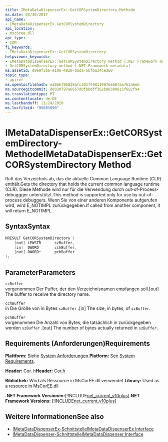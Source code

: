 ```yaml
---
title: IMetaDataDispenserEx::GetCORSystemDirectory-Methode
ms.date: 03/30/2017
api_name:
- IMetaDataDispenserEx.GetCORSystemDirectory
api_location:
- mscoree.dll
api_type:
- COM
f1_keywords:
- IMetaDataDispenserEx::GetCORSystemDirectory
helpviewer_keywords:
- IMetaDataDispenserEx::GetCORSystemDirectory method [.NET Framework metadata]
- GetCORSystemDirectory method [.NET Framework metadata]
ms.assetid: d9e0f3b6-e106-4820-bada-5bfba34ce360
topic_type:
- apiref
ms.openlocfilehash: ea0e6f96028afc201f498119976eb87aa762a6eb
ms.sourcegitcommit: d8020797a6657d0fbbdff362b80300815f682f94
ms.translationtype: MT
ms.contentlocale: de-DE
ms.lasthandoff: 11/24/2020
ms.locfileid: "95681690"
---
```

# <a name="imetadatadispenserexgetcorsystemdirectory-method"></a><span data-ttu-id="f1934-102">IMetaDataDispenserEx::GetCORSystemDirectory-Methode</span><span class="sxs-lookup"><span data-stu-id="f1934-102">IMetaDataDispenserEx::GetCORSystemDirectory Method</span></span>

<span data-ttu-id="f1934-103">Ruft das Verzeichnis ab, das die aktuelle Common Language Runtime (CLR) enthält.</span><span class="sxs-lookup"><span data-stu-id="f1934-103">Gets the directory that holds the current common language runtime (CLR).</span></span> <span data-ttu-id="f1934-104">Diese Methode wird nur für die Verwendung durch out-of-Process-debuggger unterstützt.</span><span class="sxs-lookup"><span data-stu-id="f1934-104">This method is supported only for use by out-of-process debuggers.</span></span> <span data-ttu-id="f1934-105">Wenn Sie von einer anderen Komponente aufgerufen wird, wird E_NOTIMPL zurückgegeben.</span><span class="sxs-lookup"><span data-stu-id="f1934-105">If called from another component, it will return E_NOTIMPL.</span></span>  
  
## <a name="syntax"></a><span data-ttu-id="f1934-106">Syntax</span><span class="sxs-lookup"><span data-stu-id="f1934-106">Syntax</span></span>  
  
```cpp  
HRESULT GetCORSystemDirectory (  
    [out] LPWSTR      szBuffer,
    [in]  DWORD       cchBuffer,
    [out] DWORD*      pchBuffer  
);  
```  
  
## <a name="parameters"></a><span data-ttu-id="f1934-107">Parameter</span><span class="sxs-lookup"><span data-stu-id="f1934-107">Parameters</span></span>  

 `szBuffer`  
 <span data-ttu-id="f1934-108">vorgenommen Der Puffer, der den Verzeichnisnamen empfangen soll.</span><span class="sxs-lookup"><span data-stu-id="f1934-108">[out] The buffer to receive the directory name.</span></span>  
  
 `cchBuffer`  
 <span data-ttu-id="f1934-109">in Die Größe von in Bytes `szBuffer` .</span><span class="sxs-lookup"><span data-stu-id="f1934-109">[in] The size, in bytes, of `szBuffer`.</span></span>  
  
 `pchBuffer`  
 <span data-ttu-id="f1934-110">vorgenommen Die Anzahl von Bytes, die tatsächlich in zurückgegeben werden `szBuffer` .</span><span class="sxs-lookup"><span data-stu-id="f1934-110">[out] The number of bytes actually returned in `szBuffer`.</span></span>  
  
## <a name="requirements"></a><span data-ttu-id="f1934-111">Requirements (Anforderungen)</span><span class="sxs-lookup"><span data-stu-id="f1934-111">Requirements</span></span>  

 <span data-ttu-id="f1934-112">**Plattform:** Siehe [System Anforderungen](../../get-started/system-requirements.md).</span><span class="sxs-lookup"><span data-stu-id="f1934-112">**Platform:** See [System Requirements](../../get-started/system-requirements.md).</span></span>  
  
 <span data-ttu-id="f1934-113">**Header:** Cor. h</span><span class="sxs-lookup"><span data-stu-id="f1934-113">**Header:** Cor.h</span></span>  
  
 <span data-ttu-id="f1934-114">**Bibliothek:** Wird als Ressource in MsCorEE.dll verwendet.</span><span class="sxs-lookup"><span data-stu-id="f1934-114">**Library:** Used as a resource in MsCorEE.dll</span></span>  
  
 <span data-ttu-id="f1934-115">**.NET Framework Versionen:**[!INCLUDE[net_current_v10plus](../../../../includes/net-current-v10plus-md.md)]</span><span class="sxs-lookup"><span data-stu-id="f1934-115">**.NET Framework Versions:** [!INCLUDE[net_current_v10plus](../../../../includes/net-current-v10plus-md.md)]</span></span>  
  
## <a name="see-also"></a><span data-ttu-id="f1934-116">Weitere Informationen</span><span class="sxs-lookup"><span data-stu-id="f1934-116">See also</span></span>

- [<span data-ttu-id="f1934-117">IMetaDataDispenserEx-Schnittstelle</span><span class="sxs-lookup"><span data-stu-id="f1934-117">IMetaDataDispenserEx Interface</span></span>](imetadatadispenserex-interface.md)
- [<span data-ttu-id="f1934-118">IMetaDataDispenser-Schnittstelle</span><span class="sxs-lookup"><span data-stu-id="f1934-118">IMetaDataDispenser Interface</span></span>](imetadatadispenser-interface.md)
